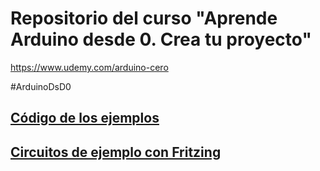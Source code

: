 # Repositorio del curso "Aprende Arduino desde 0. Crea tu proyecto"

https://www.udemy.com/arduino-cero


#ArduinoDsD0


## [Código de los ejemplos](./codigo/)

## [Circuitos de ejemplo con Fritzing](./Frintzing)

